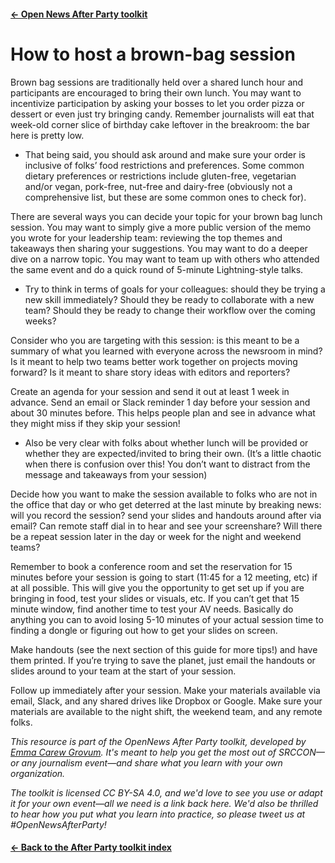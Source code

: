 ---
---

#### [&larr; Open News After Party toolkit](/share)
# How to host a brown-bag session

Brown bag sessions are traditionally held over a shared lunch hour and participants are encouraged to bring their own lunch. You may want to incentivize participation by asking your bosses to let you order pizza or dessert or even just try bringing candy. Remember journalists will eat that week-old corner slice of birthday cake leftover in the breakroom: the bar here is pretty low. 

* That being said, you should ask around and make sure your order is inclusive of folks’ food restrictions and preferences. Some common dietary preferences or restrictions include gluten-free, vegetarian and/or vegan, pork-free, nut-free and dairy-free (obviously not a comprehensive list, but these are some common ones to check for).

There are several ways you can decide your topic for your brown bag lunch session. You may want to simply give a more public version of the memo you wrote for your leadership team: reviewing the top themes and takeaways then sharing your suggestions. You may want to do a deeper dive on a narrow topic. You may want to team up with others who attended the same event and do a quick round of 5-minute Lightning-style talks. 

* Try to think in terms of goals for your colleagues: should they be trying a new skill immediately? Should they be ready to collaborate with a new team? Should they be ready to change their workflow over the coming weeks? 

Consider who you are targeting with this session: is this meant to be a summary of what you learned with everyone across the newsroom in mind? Is it meant to help two teams better work together on projects moving forward? Is it meant to share story ideas with editors and reporters? 

Create an agenda for your session and send it out at least 1 week in advance. Send an email or Slack reminder 1 day before your session and about 30 minutes before. This helps people plan and see in advance what they might miss if they skip your session! 

* Also be very clear with folks about whether lunch will be provided or whether they are expected/invited to bring their own. (It’s a little chaotic when there is confusion over this! You don’t want to distract from the message and takeaways from your session) 

Decide how you want to make the session available to folks who are not in the office that day or who get deterred at the last minute by breaking news: will you record the session? send your slides and handouts around after via email? Can remote staff dial in to hear and see your screenshare? Will there be a repeat session later in the day or week for the night and weekend teams? 

Remember to book a conference room and set the reservation for 15 minutes before your session is going to start (11:45 for a 12 meeting, etc) if at all possible. This will give you the opportunity to get set up if you are bringing in food, test your slides or visuals, etc. If you can’t get that 15 minute window, find another time to test your AV needs. Basically do anything you can to avoid losing 5-10 minutes of your actual session time to finding a dongle or figuring out how to get your slides on screen.

Make handouts (see the next section of this guide for more tips!) and have them printed. If you’re trying to save the planet, just email the handouts or slides around to your team at the start of your session. 

Follow up immediately after your session. Make your materials available via email, Slack, and any shared drives like Dropbox or Google. Make sure your materials are available to the night shift, the weekend team, and any remote folks.


_This resource is part of the OpenNews After Party toolkit, developed by [Emma Carew Grovum](https://twitter.com/emmacarew). It's meant to help you get the most out of SRCCON—or any journalism event—and share what you learn with your own organization._

_The toolkit is licensed CC BY-SA 4.0, and we'd love to see you use or adapt it for your own event—all we need is a link back here. We'd also be thrilled to hear how you put what you learn into practice, so please tweet us at #OpenNewsAfterParty!_

#### [&larr; Back to the After Party toolkit index](/share)
